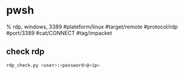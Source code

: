 # pwsh
% rdp, windows, 3389
#plateform/linux  #target/remote  #protocol/rdp #port/3389 #cat/CONNECT  #tag/impacket 

## check rdp
```bash
rdp_check.py <user>:<password>@<ip>
```
